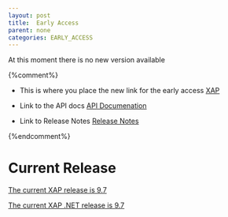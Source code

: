 ```yaml
---
layout: post
title:  Early Access
parent: none
categories: EARLY_ACCESS
---
```


At this moment there is no new version available


{%comment%}

* This is where you place the new link for the early access
[XAP](/xap100)

* Link to the API docs
[API Documenation](/api_documentation)

* Link to Release Notes
[Release Notes](/release_notes/xap100)

{%endcomment%}

# Current Release

[The current XAP release is 9.7](/xap97)

[The current XAP .NET release is 9.7](/xap97net)





